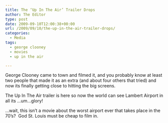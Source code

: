 ```yaml
---
title: The ‘Up In The Air’ Trailer Drops
author: The Editor
type: post
date: 2009-09-10T12:00:38+00:00
url: /2009/09/10/the-up-in-the-air-trailer-drops/
categories:
  - Media
tags:
  - george clooney
  - movies
  - up in the air

---
```

George Clooney came to town and filmed it, and you probably know at least two people that made it as an extra (and about four others that tried) and now its finally getting close to hitting the big screens.

The Up In The Air trailer is here so now the world can see Lambert Airport in all its &#8230;um&#8230;glory!



&#8230;wait, this isn&#8217;t a movie about the worst airport ever that takes place in the 70&#8217;s?  God St. Louis must be cheap to film in.